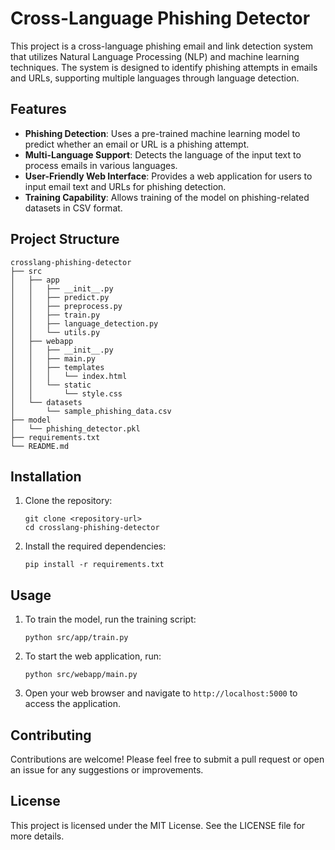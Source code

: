 # Cross-Language Phishing Detector

This project is a cross-language phishing email and link detection system that utilizes Natural Language Processing (NLP) and machine learning techniques. The system is designed to identify phishing attempts in emails and URLs, supporting multiple languages through language detection.

## Features

- **Phishing Detection**: Uses a pre-trained machine learning model to predict whether an email or URL is a phishing attempt.
- **Multi-Language Support**: Detects the language of the input text to process emails in various languages.
- **User-Friendly Web Interface**: Provides a web application for users to input email text and URLs for phishing detection.
- **Training Capability**: Allows training of the model on phishing-related datasets in CSV format.

## Project Structure

```
crosslang-phishing-detector
├── src
│   ├── app
│   │   ├── __init__.py
│   │   ├── predict.py
│   │   ├── preprocess.py
│   │   ├── train.py
│   │   ├── language_detection.py
│   │   └── utils.py
│   ├── webapp
│   │   ├── __init__.py
│   │   ├── main.py
│   │   ├── templates
│   │   │   └── index.html
│   │   └── static
│   │       └── style.css
│   └── datasets
│       └── sample_phishing_data.csv
├── model
│   └── phishing_detector.pkl
├── requirements.txt
└── README.md
```

## Installation

1. Clone the repository:
   ```
   git clone <repository-url>
   cd crosslang-phishing-detector
   ```

2. Install the required dependencies:
   ```
   pip install -r requirements.txt
   ```

## Usage

1. To train the model, run the training script:
   ```
   python src/app/train.py
   ```

2. To start the web application, run:
   ```
   python src/webapp/main.py
   ```

3. Open your web browser and navigate to `http://localhost:5000` to access the application.

## Contributing

Contributions are welcome! Please feel free to submit a pull request or open an issue for any suggestions or improvements.

## License

This project is licensed under the MIT License. See the LICENSE file for more details.